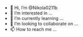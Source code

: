 - 👋 Hi, I’m @Nikola0211b
- 👀 I’m interested in ...
- 🌱 I’m currently learning ...
- 💞️ I’m looking to collaborate on ...
- 📫 How to reach me ...

<!---
Nikola0211b/Nikola0211b is a ✨ special ✨ repository because its `README.md` (this file) appears on your GitHub profile.
You can click the Preview link to take a look at your changes.
--->
